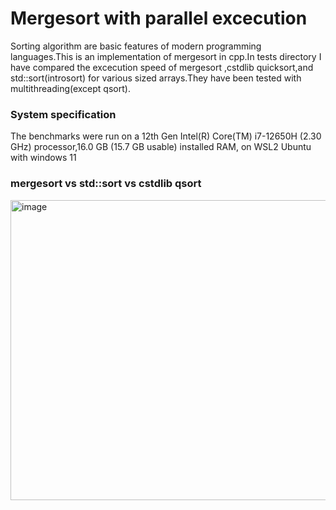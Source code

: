 
# Mergesort with parallel excecution

Sorting algorithm are basic features of modern programming languages.This is an implementation of mergesort in cpp.In tests directory I have compared the excecution speed of mergesort ,cstdlib quicksort,and std::sort(introsort) for various sized arrays.They have been tested with multithreading(except qsort).

### System specification

The benchmarks were run on a 12th Gen Intel(R) Core(TM) i7-12650H (2.30 GHz) processor,16.0 GB (15.7 GB usable) installed RAM, on WSL2 Ubuntu with windows 11 

### mergesort vs std::sort vs cstdlib qsort

<img width="640" height="480" alt="image" src="https://github.com/user-attachments/assets/0f868d8c-d794-416c-8d17-2dc58f8b5340" />
